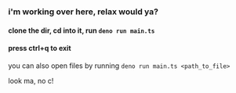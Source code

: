 ### i'm working over here, relax would ya?

#### clone the dir, cd into it, run `deno run main.ts`
#### press ctrl+q to exit

you can also open files by running `deno run main.ts <path_to_file>`


look ma, no c!
